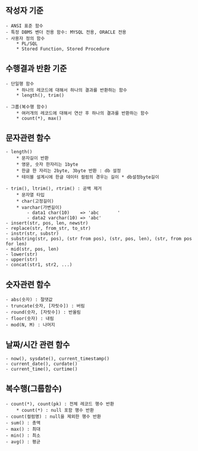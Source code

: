 ## 작성자 기준
	- ANSI 표준 함수
	- 특정 DBMS 벤더 전용 함수: MYSQL 전용, ORACLE 전용
	- 사용자 정의 함수
		* PL/SQL
		* Stored Function, Stored Procedure


## 수행결과 반환 기준
	- 단일행 함수
		* 하나의 레코드에 대해서 하나의 결과를 반환하는 함수
		* length(), trim()
	
	- 그룹(복수행 함수)
		* 여러개의 레코드에 대해서 연산 후 하나의 결과를 반환하는 함수
		* count(*), max()

## 문자관련 함수
	- length()
		* 문자길이 반환
		* 영문, 숫자 한자리는 1byte
		* 한글 한 자리는 2byte, 3byte 반환 : db 설정
		* 테이블 설계시에 한글 데이터 컬럼의 경우는 길이 * db설정byte길이
	
	- trim(), ltrim(), rtrim() : 공백 제거
		* 문자열 타입
		* char(고정길이)
		* varchar(가변길이)
			- data1 char(10)	=> 'abc       '
			- data2 varchar(10)	=> 'abc'	
	- insert(str, pos, len, newstr)
	- replace(str, from_str, to_str)
	- instr(str, substr)	
	- substring(str, pos), (str from pos), (str, pos, len), (str, from pos for len)
	- mid(str, pos, len)	
	- lower(str)
	- upper(str)	
	- concat(str1, str2, ...)

## 숫자관련 함수
	- abs(숫자) : 절댓값
	- truncate(숫자, [자릿수]) : 버림
	- round(숫자, [자릿수]) : 반올림
	- floor(숫자) : 내림
	- mod(N, M) : 나머지


## 날짜/시간 관련 함수
	- now(), sysdate(), current_timestamp()
	- current_date(), curdate()
	- current_time(), curtime()


## 복수행(그룹함수)
	- count(*), count(pk) : 전체 레코드 행수 반환
		* count(*) : null 포함 행수 반환
	- count(컬럼명) : null을 제외한 행수 반환
	- sum() : 총액
	- max() : 최대
	- min() : 최소
	- avg() : 평균